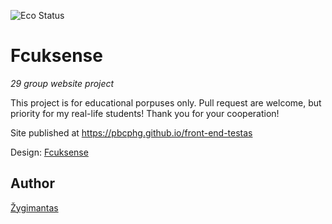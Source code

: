 ![Eco Status](https://img.shields.io/badge/ECO-Friendly-green.svg)

# Fcuksense

_29 group website project_

This project is for educational porpuses only. Pull request are welcome, but priority for my real-life students! Thank you for your cooperation!

Site published at https://pbcphg.github.io/front-end-testas

Design: [Fcuksense](https://cdn.discordapp.com/attachments/850245533838868480/850246623883034644/login_screen.png)


## Author

[Žygimantas](https://github.com/pbcphg)